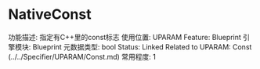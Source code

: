 # NativeConst

功能描述: 指定有C++里的const标志
使用位置: UPARAM
Feature: Blueprint
引擎模块: Blueprint
元数据类型: bool
Status: Linked
Related to UPARAM: Const (../../Specifier/UPARAM/Const.md)
常用程度: 1